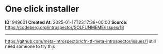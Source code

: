 # One click installer

**ID:** 949601
**Created At:** 2025-01-17T23:17:38+00:00
**Source:** https://codeberg.org/introspector/SOLFUNMEME/issues/18

---

https://github.com/meta-introspector/cfn-tf-meta-introspector/issues/1 still need someone to try this